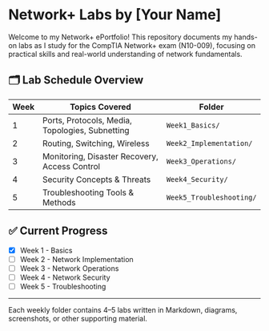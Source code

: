 # Network+ Labs by [Your Name]

Welcome to my Network+ ePortfolio! This repository documents my hands-on labs as I study for the CompTIA Network+ exam (N10-009), focusing on practical skills and real-world understanding of network fundamentals.

## 🗂️ Lab Schedule Overview

| Week | Topics Covered                                    | Folder                  |
|------|---------------------------------------------------|-------------------------|
| 1    | Ports, Protocols, Media, Topologies, Subnetting   | `Week1_Basics/`         |
| 2    | Routing, Switching, Wireless                      | `Week2_Implementation/` |
| 3    | Monitoring, Disaster Recovery, Access Control     | `Week3_Operations/`     |
| 4    | Security Concepts & Threats                       | `Week4_Security/`       |
| 5    | Troubleshooting Tools & Methods                   | `Week5_Troubleshooting/`|

## ✅ Current Progress

- [x] Week 1 - Basics
- [ ] Week 2 - Network Implementation
- [ ] Week 3 - Network Operations
- [ ] Week 4 - Network Security
- [ ] Week 5 - Troubleshooting

---
Each weekly folder contains 4–5 labs written in Markdown, diagrams, screenshots, or other supporting material.
